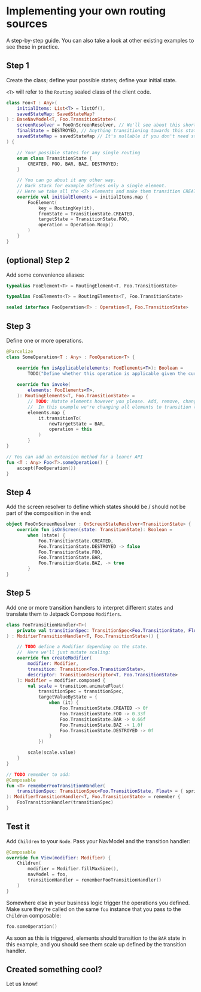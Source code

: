 # Implementing your own routing sources

A step-by-step guide. You can also take a look at other existing examples to see these in practice.

## Step 1

Create the class; define your possible states; define your initial state. 

`<T>` will refer to the `Routing` sealed class of the client code.

```kotlin
class Foo<T : Any>(
    initialItems: List<T> = listOf(),
    savedStateMap: SavedStateMap?
) : BaseNavModel<T, Foo.TransitionState>(
    screenResolver = FooOnScreenResolver, // We'll see about this shortly
    finalState = DESTROYED, // Anything transitioning towards this state will be discarded eventually
    savedStateMap = savedStateMap // It's nullable if you don't need state restoration
) {

    // Your possible states for any single routing
    enum class TransitionState {
        CREATED, FOO, BAR, BAZ, DESTROYED;
    }

    // You can go about it any other way.
    // Back stack for example defines only a single element.
    // Here we take all the <T> elements and make them transition CREATED -> FOO immediately.
    override val initialElements = initialItems.map {
        FooElement(
            key = RoutingKey(it),
            fromState = TransitionState.CREATED,
            targetState = TransitionState.FOO,
            operation = Operation.Noop()
        )
    }
}
```

## (optional) Step 2

Add some convenience aliases:

```kotlin
typealias FooElement<T> = RoutingElement<T, Foo.TransitionState>

typealias FooElements<T> = RoutingElements<T, Foo.TransitionState>

sealed interface FooOperation<T> : Operation<T, Foo.TransitionState>
```


## Step 3

Define one or more operations.

```kotlin
@Parcelize
class SomeOperation<T : Any> : FooOperation<T> {

    override fun isApplicable(elements: FooElements<T>): Boolean =
        TODO("Define whether this operation is applicable given the current state")
    
    override fun invoke(
        elements: FooElements<T>,
    ): RoutingElements<T, Foo.TransitionState> =
        // TODO: Mutate elements however you please. Add, remove, change.
        //  In this example we're changing all elements to transition to BAR.
        elements.map {
            it.transitionTo(
                newTargetState = BAR,
                operation = this
            )
        }
}

// You can add an extension method for a leaner API
fun <T : Any> Foo<T>.someOperation() {
    accept(FooOperation())
}
```

## Step 4

Add the screen resolver to define which states should be / should not be part of the composition in the end:

```kotlin
object FooOnScreenResolver : OnScreenStateResolver<TransitionState> {
    override fun isOnScreen(state: TransitionState): Boolean =
        when (state) {
            Foo.TransitionState.CREATED,
            Foo.TransitionState.DESTROYED -> false
            Foo.TransitionState.FOO,
            Foo.TransitionState.BAR,
            Foo.TransitionState.BAZ, -> true
        }
}
```

## Step 5

Add one or more transition handlers to interpret different states and translate them to Jetpack Compose `Modifiers`. 

```kotlin
class FooTransitionHandler<T>(
    private val transitionSpec: TransitionSpec<Foo.TransitionState, Float> = { spring() }
) : ModifierTransitionHandler<T, Foo.TransitionState>() {

    // TODO define a Modifier depending on the state.
    //  Here we'll just mutate scaling: 
    override fun createModifier(
        modifier: Modifier,
        transition: Transition<Foo.TransitionState>,
        descriptor: TransitionDescriptor<T, Foo.TransitionState>
    ): Modifier = modifier.composed {
        val scale = transition.animateFloat(
            transitionSpec = transitionSpec,
            targetValueByState = {
                when (it) {
                    Foo.TransitionState.CREATED -> 0f
                    Foo.TransitionState.FOO -> 0.33f
                    Foo.TransitionState.BAR -> 0.66f
                    Foo.TransitionState.BAZ -> 1.0f
                    Foo.TransitionState.DESTROYED -> 0f
                }
            })

        scale(scale.value)
    }
}

// TODO remember to add:
@Composable
fun <T> rememberFooTransitionHandler(
    transitionSpec: TransitionSpec<Foo.TransitionState, Float> = { spring() }
): ModifierTransitionHandler<T, Foo.TransitionState> = remember {
    FooTransitionHandler(transitionSpec)
}
```


## Test it

Add `Children` to your `Node`. Pass your NavModel and the transition handler:

```kotlin
@Composable
override fun View(modifier: Modifier) {
    Children(
        modifier = Modifier.fillMaxSize(),
        navModel = foo,
        transitionHandler = rememberFooTransitionHandler()
    )
}
```

Somewhere else in your business logic trigger the operations you defined. Make sure they're called on the same `foo` instance that you pass to the `Children` composable:

```kotlin
foo.someOperation()
```

As soon as this is triggered, elements should transition to the `BAR` state in this example, and you should see them scale up defined by the transition handler.


## Created something cool?

Let us know!
